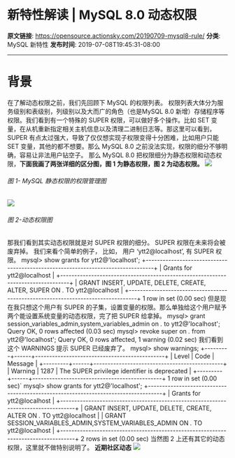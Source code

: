 # 新特性解读 | MySQL 8.0 动态权限

**原文链接**: https://opensource.actionsky.com/20190709-mysql8-rule/
**分类**: MySQL 新特性
**发布时间**: 2019-07-08T19:45:31-08:00

---

# 背景
在了解动态权限之前，我们先回顾下 MySQL 的权限列表。
权限列表大体分为服务级别和表级别，列级别以及大而广的角色（也是MySQL 8.0 新增）存储程序等权限。我们看到有一个特殊的 SUPER 权限，可以做好多个操作。比如 SET 变量，在从机重新指定相关主机信息以及清理二进制日志等。那这里可以看到，SUPER 有点太过强大，导致了仅仅想实现子权限变得十分困难，比如用户只能 SET 变量，其他的都不想要。那么 MySQL 8.0 之前没法实现，权限的细分不够明确，容易让非法用户钻空子。
那么 MySQL 8.0 把权限细分为静态权限和动态权限，**下面我画了两张详细的区分图，图 1 为静态权限，图 2 为动态权限。**
![](https://opensource.actionsky.com/wp-content/uploads/2019/07/动态权限1-1024x532.png)											
###### 图 1- MySQL 静态权限的权限管理图
![](https://opensource.actionsky.com/wp-content/uploads/2019/07/动态权限2-1024x901.png)											
###### 图 2-动态权限图
那我们看到其实动态权限就是对 SUPER 权限的细分。 SUPER 权限在未来将会被废弃掉。
我们来看个简单的例子，
比如， 用户 &#8216;ytt2@localhost&#8217;, 有 SUPER 权限。
mysql> show grants for ytt2@'localhost';
+---------------------------------------------------------------------------------+
| Grants for ytt2@localhost                                                       |
+---------------------------------------------------------------------------------+
| GRANT INSERT, UPDATE, DELETE, CREATE, ALTER, SUPER ON *.* TO ytt2@localhost |
+---------------------------------------------------------------------------------+
1 row in set (0.00 sec)
但是现在我只想这个用户有 SUPER 的子集，设置变量的权限。那么单独给这个用户赋予两个能设置系统变量的动态权限，完了把 SUPER 给拿掉。
mysql> grant session_variables_admin,system_variables_admin on *.* to ytt2@'localhost';
Query OK, 0 rows affected (0.03 sec)
mysql> revoke super on *.* from ytt2@'localhost';
Query OK, 0 rows affected, 1 warning (0.02 sec)
我们看到这个 WARNINGS 提示 SUPER 已经废弃了。
mysql> show warnings;
+---------+------+----------------------------------------------+
| Level | Code | Message |
+---------+------+----------------------------------------------+
| Warning | 1287 | The SUPER privilege identifier is deprecated |
+---------+------+----------------------------------------------+
1 row in set (0.00 sec)`
mysql> show grants for ytt2@'localhost';
+-----------------------------------------------------------------------------------+
| Grants for ytt2@localhost |
+-----------------------------------------------------------------------------------+
| GRANT INSERT, UPDATE, DELETE, CREATE, ALTER ON *.* TO ytt2@localhost |
| GRANT SESSION_VARIABLES_ADMIN,SYSTEM_VARIABLES_ADMIN ON *.* TO ytt2@localhost |
+-----------------------------------------------------------------------------------+
2 rows in set (0.00 sec)
当然图 2 上还有其它的动态权限，这里就不做特别说明了。
**近期社区动态**
![](https://opensource.actionsky.com/wp-content/uploads/2019/08/海报.jpg)